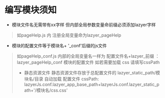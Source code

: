 # 编写模块须知
- 模块文件名无需带有xx字样 但内部全局参数变量命前缀必须添加lazyer字样
> 如pageHelp.js 内 注册全局变量命为lazyer_pageHelp
- 模块的配置文件等于模块名+ '_conf'后缀的js文件
> 如pageHelp_conf.js 内部的全局变量名一样为 
> 配置文件名+lazyer_前缀 ：lazyer_pageHelp_conf
> 模块的配置文件 如若需要加载 css 请填写cssPath
>- 静态资源文件
>静态资源文件存放于总配置文件的
>lazyer_static_path/模块名/目录
>自动加载 配置文件
>cssPath:
>lazyerJs.conf.lazyer_app_base_path+lazyerJs.conf.lazyer_static_path+'/模块名/css.css'